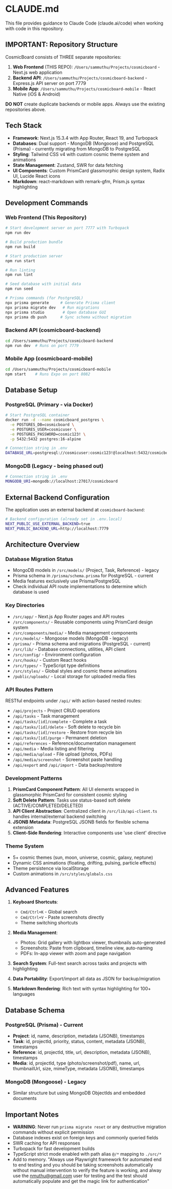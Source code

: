 # CLAUDE.md

This file provides guidance to Claude Code (claude.ai/code) when working with code in this repository.

## IMPORTANT: Repository Structure

CosmicBoard consists of THREE separate repositories:
1. **Web Frontend** (THIS REPO): `/Users/sammuthu/Projects/cosmicboard` - Next.js web application
2. **Backend API**: `/Users/sammuthu/Projects/cosmicboard-backend` - Express.js API server on port 7779
3. **Mobile App**: `/Users/sammuthu/Projects/cosmicboard-mobile` - React Native (iOS & Android)

**DO NOT** create duplicate backends or mobile apps. Always use the existing repositories above.

## Tech Stack

- **Framework**: Next.js 15.3.4 with App Router, React 19, and Turbopack
- **Databases**: Dual support - MongoDB (Mongoose) and PostgreSQL (Prisma) - currently migrating from MongoDB to PostgreSQL
- **Styling**: Tailwind CSS v4 with custom cosmic theme system and animations
- **State Management**: Zustand, SWR for data fetching
- **UI Components**: Custom PrismCard glassmorphic design system, Radix UI, Lucide React icons
- **Markdown**: react-markdown with remark-gfm, Prism.js syntax highlighting

## Development Commands

### Web Frontend (This Repository)
```bash
# Start development server on port 7777 with Turbopack
npm run dev

# Build production bundle
npm run build

# Start production server
npm run start

# Run linting
npm run lint

# Seed database with initial data
npm run seed

# Prisma commands (for PostgreSQL)
npx prisma generate     # Generate Prisma client
npx prisma migrate dev   # Run migrations
npx prisma studio        # Open database GUI
npx prisma db push      # Sync schema without migration
```

### Backend API (cosmicboard-backend)
```bash
cd /Users/sammuthu/Projects/cosmicboard-backend
npm run dev  # Runs on port 7779
```

### Mobile App (cosmicboard-mobile)
```bash
cd /Users/sammuthu/Projects/cosmicboard-mobile
npm start    # Runs Expo on port 8082
```

## Database Setup

### PostgreSQL (Primary - via Docker)
```bash
# Start PostgreSQL container
docker run -d --name cosmicboard_postgres \
  -e POSTGRES_DB=cosmicboard \
  -e POSTGRES_USER=cosmicuser \
  -e POSTGRES_PASSWORD=cosmic123! \
  -p 5432:5432 postgres:16-alpine

# Connection string in .env
DATABASE_URL=postgresql://cosmicuser:cosmic123!@localhost:5432/cosmicboard
```

### MongoDB (Legacy - being phased out)
```bash
# Connection string in .env
MONGODB_URI=mongodb://localhost:27017/cosmicboard
```

## External Backend Configuration

The application uses an external backend at `cosmicboard-backend`:

```bash
# Backend configuration (already set in .env.local)
NEXT_PUBLIC_USE_EXTERNAL_BACKEND=true
NEXT_PUBLIC_BACKEND_URL=http://localhost:7779
```

## Architecture Overview

### Database Migration Status
- MongoDB models in `/src/models/` (Project, Task, Reference) - legacy
- Prisma schema in `/prisma/schema.prisma` for PostgreSQL - current
- Media features exclusively use Prisma/PostgreSQL
- Check individual API route implementations to determine which database is used

### Key Directories
- `/src/app/` - Next.js App Router pages and API routes
- `/src/components/` - Reusable components using PrismCard design system
- `/src/components/media/` - Media management components
- `/src/models/` - Mongoose models (MongoDB - legacy)
- `/prisma/` - Prisma schema and migrations (PostgreSQL - current)
- `/src/lib/` - Database connections, utilities, API client
- `/src/config/` - Environment configuration
- `/src/hooks/` - Custom React hooks
- `/src/types/` - TypeScript type definitions
- `/src/styles/` - Global styles and cosmic theme animations
- `/public/uploads/` - Local storage for uploaded media files

### API Routes Pattern
RESTful endpoints under `/api/` with action-based nested routes:
- `/api/projects` - Project CRUD operations
- `/api/tasks` - Task management
- `/api/tasks/[id]/complete` - Complete a task
- `/api/tasks/[id]/delete` - Soft delete to recycle bin
- `/api/tasks/[id]/restore` - Restore from recycle bin
- `/api/tasks/[id]/purge` - Permanent deletion
- `/api/references` - Reference/documentation management
- `/api/media` - Media listing and filtering
- `/api/media/upload` - File upload (photos, PDFs)
- `/api/media/screenshot` - Screenshot paste handling
- `/api/export` and `/api/import` - Data backup/restore

### Development Patterns

1. **PrismCard Component Pattern**: All UI elements wrapped in glassmorphic PrismCard for consistent cosmic styling
2. **Soft Delete Pattern**: Tasks use status-based soft delete (ACTIVE/COMPLETED/DELETED)
3. **API Client Abstraction**: Centralized client in `/src/lib/api-client.ts` handles internal/external backend switching
4. **JSONB Metadata**: PostgreSQL JSONB fields for flexible schema extension
5. **Client-Side Rendering**: Interactive components use 'use client' directive

### Theme System
- 5+ cosmic themes (sun, moon, universe, cosmic, galaxy, neptune)
- Dynamic CSS animations (floating, drifting, pulsing, particle effects)
- Theme persistence via localStorage
- Custom animations in `/src/styles/globals.css`

## Advanced Features

1. **Keyboard Shortcuts**: 
   - `Cmd/Ctrl+K` - Global search
   - `Cmd/Ctrl+V` - Paste screenshots directly
   - Theme switching shortcuts

2. **Media Management**:
   - Photos: Grid gallery with lightbox viewer, thumbnails auto-generated
   - Screenshots: Paste from clipboard, timeline view, auto-naming
   - PDFs: In-app viewer with zoom and page navigation

3. **Search System**: Full-text search across tasks and projects with highlighting

4. **Data Portability**: Export/import all data as JSON for backup/migration

5. **Markdown Rendering**: Rich text with syntax highlighting for 100+ languages

## Database Schema

### PostgreSQL (Prisma) - Current
- **Project**: id, name, description, metadata (JSONB), timestamps
- **Task**: id, projectId, priority, status, content, metadata (JSONB), timestamps  
- **Reference**: id, projectId, title, url, description, metadata (JSONB), timestamps
- **Media**: id, projectId, type (photo/screenshot/pdf), name, url, thumbnailUrl, size, mimeType, metadata (JSONB), timestamps

### MongoDB (Mongoose) - Legacy
- Similar structure but using MongoDB ObjectIds and embedded documents

## Important Notes

- **WARNING**: Never run `prisma migrate reset` or any destructive migration commands without explicit permission
- Database indexes exist on foreign keys and commonly queried fields
- SWR caching for API responses
- Turbopack for fast development builds
- TypeScript strict mode enabled with path alias `@/*` mapping to `./src/*`
- Add to memory. "Always use Playwright framework for automated end to end testing and you should be taking screenshots automatically without manual intervention to verify the feature is working, and alway use the nmuthu@gmail.com  user for testing and the test should automatically populate and get the magic link for authentication"